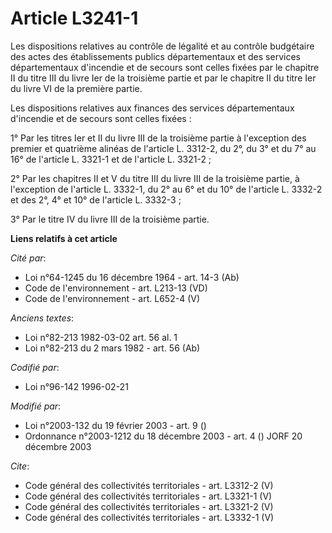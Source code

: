 # Article L3241-1

Les dispositions relatives au contrôle de légalité et au contrôle budgétaire des actes des établissements publics
départementaux et des services départementaux d'incendie et de secours sont celles fixées par le chapitre II du titre III du
livre Ier de la troisième partie et par le chapitre II du titre Ier du livre VI de la première partie. 

Les dispositions relatives aux finances des services départementaux d'incendie et de secours sont celles fixées : 

1° Par les titres Ier et II du livre III de la troisième partie à l'exception des premier et quatrième alinéas de l'article
L. 3312-2, du 2°, du 3° et du 7° au 16° de l'article L. 3321-1 et de l'article L. 3321-2 ; 

2° Par les chapitres II et V du titre III du livre III de la troisième partie, à l'exception de l'article L. 3332-1, du 2° au
6° et du 10° de l'article L. 3332-2 et des 2°, 4° et 10° de l'article L. 3332-3 ; 

3° Par le titre IV du livre III de la troisième partie.

**Liens relatifs à cet article**

_Cité par_:

  - Loi n°64-1245 du 16 décembre 1964 - art. 14-3 (Ab)
  - Code de l'environnement - art. L213-13 (VD)
  - Code de l'environnement - art. L652-4 (V)

_Anciens textes_:

  - Loi n°82-213 1982-03-02 art. 56 al. 1
  - Loi n°82-213 du 2 mars 1982 - art. 56 (Ab)

_Codifié par_:

  - Loi n°96-142 1996-02-21

_Modifié par_:

  - Loi n°2003-132 du 19 février 2003 - art. 9 ()
  - Ordonnance n°2003-1212 du 18 décembre 2003 - art. 4 () JORF 20 décembre 2003

_Cite_:

  - Code général des collectivités territoriales - art. L3312-2 (V)
  - Code général des collectivités territoriales - art. L3321-1 (V)
  - Code général des collectivités territoriales - art. L3321-2 (V)
  - Code général des collectivités territoriales - art. L3332-1 (V)
